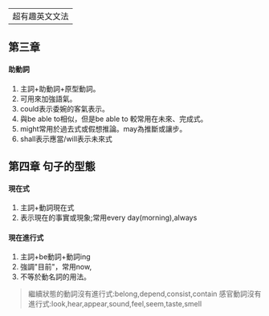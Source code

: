 <table>
    <tr>
        <td>超有趣英文文法</td>
    </tr>
</table>

## 第三章

#### 助動詞
1.  主詞+助動詞+原型動詞。
2.  可用來加強語氣。
3.  could表示委婉的客氣表示。
4.  與be able to相似，但是be able to 較常用在未來、完成式。
5.  might常用於過去式或假想推論。may為推斷或讓步。
6.  shall表示應當/will表示未來式

## 第四章 句子的型態

#### 現在式
1.  主詞+動詞現在式
2.  表示現在的事實或現象;常用every day(morning),always

#### 現在進行式
1.  主詞+be動詞+動詞ing
2.  強調"目前"，常用now,
3.  不等於動名詞的用法。

>繼續狀態的動詞沒有進行式:belong,depend,consist,contain
>感官動詞沒有進行式:look,hear,appear,sound,feel,seem,taste,smell


#### 

